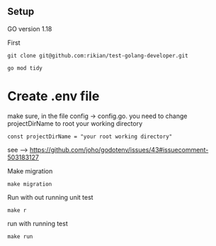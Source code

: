 ## Setup

GO version 1.18

First
```
git clone git@github.com:rikian/test-golang-developer.git

```
```
go mod tidy
```

# Create .env file

make sure, in the file config -> config.go. you need to change projectDirName to root your working directory
```
const projectDirName = "your root working directory"
```
see --> https://github.com/joho/godotenv/issues/43#issuecomment-503183127

Make migration
```
make migration
```

Run with out running unit test
```
make r
```
run with running test
```
make run
```